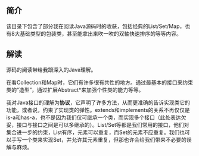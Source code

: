## 简介
该目录下包含了部分我在阅读Java源码时的收获，包括经典的List/Set/Map，也有8大基础类型的包装类，甚至能拿出来吹一吹的双轴快速排序的等等内容。

## 解读
源码的阅读带给我跟深入的Java理解。

在看Collection和Map时，它们有许多很有共性的地方。通过最基本的接口来约束类的“造型”，通过扩展Abstract*来加强个性类的能力等等。

我对Java接口的理解为**协议**，它声明了许多方法，从而更准确的告诉实现类它的功能，或者说，约束了实现类的弹性。extends和implements的关系不再仅仅是is-a和has-a，也不是因为我们仅可继承一个类，而实现多个接口（此处表达欠妥，接口与接口之间是可以多继承的）。List/Set等都是我们常用的接口，他们对集合进一步的约束，List有序，元素可以重复，而Set的元素不应重复。我们也可以手写一个类来实现Set，并允许其元素重复，但那也许会给我们带来不必要的误解与麻烦。
